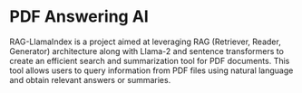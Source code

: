 # PDF Answering AI

RAG-LlamaIndex is a project aimed at leveraging RAG (Retriever, Reader, Generator) architecture along with Llama-2 and sentence transformers to create an efficient search and summarization tool for PDF documents. This tool allows users to query information from PDF files using natural language and obtain relevant answers or summaries.
